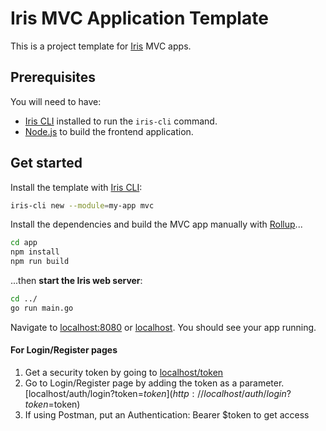 # Iris MVC Application Template

This is a project template for [Iris](https://iris-go.com) MVC apps.

## Prerequisites

You will need to have:

- [Iris CLI](https://github.com/kataras/iris-cli) installed to run the `iris-cli` command.
- [Node.js](https://nodejs.org) to build the frontend application.

## Get started

Install the template with [Iris CLI](https://github.com/kataras/iris-cli):

```sh
iris-cli new --module=my-app mvc
```

Install the dependencies and build the MVC app manually with [Rollup](https://rollupjs.org)...

```sh
cd app
npm install
npm run build
```

...then **start the Iris web server**:

```sh
cd ../
go run main.go
```

Navigate to [localhost:8080](http://localhost:8080) or [localhost](http://localhost). You should see your app running.


#### For Login/Register pages
1. Get a security token by going to [localhost/token](http://localhost/token)
2. Go to Login/Register page by adding the token as a parameter. [localhost/auth/login?token=$token](http://localhost/auth/login?token=$token)
3. If using Postman, put an Authentication: Bearer $token to get access
